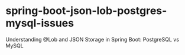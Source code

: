# spring-boot-json-lob-postgres-mysql-issues
Understanding @Lob and JSON Storage in Spring Boot: PostgreSQL vs MySQL
